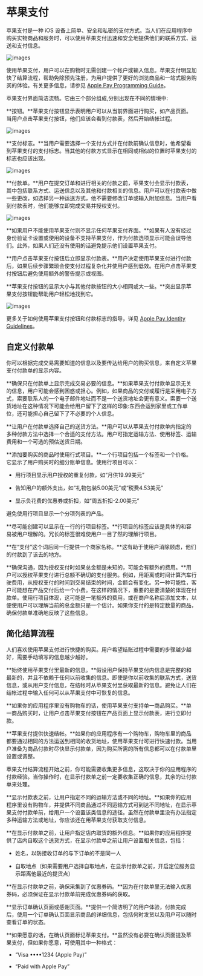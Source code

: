 # 苹果支付

苹果支付是一种 iOS 设备上简单、安全和私密的支付方式。当人们在应用程序中购买实物商品和服务时，可以使用苹果支付迅速和安全地提供他们的联系方式、运送和支付信息。

![images](https://developer.apple.com/library/ios/documentation/UserExperience/Conceptual/MobileHIG/Art/apple_pay_2x.png)

使用苹果支付，用户可以在购物时无需创建一个帐户或输入信息。苹果支付明显加快了结算流程，帮助免除预先注册，为用户提供了更好的浏览商品和一站式服务购买的体验。有关更多信息，请参见 [Apple Pay Programming Guide](https://developer.apple.com/library/ios/ApplePay_Guide/index.html#//apple_ref/doc/uid/TP40014764)。

苹果支付界面简洁流畅。它由三个部分组成,分别出现在不同的情境中:

**按钮。**苹果支付按钮显示表明用户可以从当前界面进行购买，如产品页面。当用户点击苹果支付按钮，他们应该会看到付款表，然后开始结帐过程。

![images](https://developer.apple.com/library/ios/documentation/UserExperience/Conceptual/MobileHIG/Art/apple_pay_small_button_2x.png)

**支付标志。**当用户需要选择一个支付方式并在付款前确认信息时，他希望看到苹果支付的支付标志。当其他的付款方式显示在相同或相似的位置时苹果支付的标志也应该出现。

![images](https://developer.apple.com/library/ios/documentation/UserExperience/Conceptual/MobileHIG/Art/apple_pay_payment_marks_2x.png)

**付款单。**用户在提交订单和进行相关的付款之前，苹果支付会显示付款表，其中包括联系方式、运送信息以及其他和付款相关的信息。用户可以在付款表中做一些更改，如选择另一种运送方式，他不需要修改订单或输入附加信息。当用户看到付款表时，他们能够立即完成交易并授权支付。

![images](https://developer.apple.com/library/ios/documentation/UserExperience/Conceptual/MobileHIG/Art/apple_pay_payment_sheet_2x.png)

**如果用户不能使用苹果支付则不显示任何苹果支付界面。**如果有人没有经过身份验证卡设置或使用的设备不支持苹果支付，作为付款选项显示可能会误导他们。此外，如果人们还没有使用的话避免提示他们设置苹果支付。

**用户点击苹果支付按钮后立即显示付款表。**用户决定使用苹果支付进行付款后，如果后续步骤繁琐会使支付过程复杂化并使用户感到低效。在用户点击苹果支付按钮后避免使用额外的警告提示或视图。

**苹果支付按钮的显示大小与其他付款按钮的大小相同或大一些。**突出显示苹果支付按钮能帮助用户轻松地找到它。

![images](https://developer.apple.com/library/ios/documentation/UserExperience/Conceptual/MobileHIG/Art/apple_pay_target_2x.png)

更多关于如何使用苹果支付按钮和付款标志的指导，详见 [Apple Pay Identity Guidelines](https://developer.apple.com/apple-pay/Apple-Pay-Identity-Guidelines.pdf)。

## 自定义付款单

你可以根据完成交易需要知道的信息以及要传达给用户的购买信息，来自定义苹果支付付款单的显示内容。

**确保只在付款单上显示完成交易必要的信息。**如果苹果支付付款单显示无关的信息，用户可能会感到困惑或担心。例如，如果商品的交付或履行是采用电子方式，索要联系人的一个电子邮件地址而不是一个送货地址会更有意义。索要一个送货地址在这种情况下可能会给用户留下了这样的印象:东西会运到家里或工作单位，还可能担心自己留下了不必要的个人信息。

**让用户在付款单选择自己的送货方法。**用户可以从苹果支付付款单内指定的多种付款方法中选择一个合适的支付方法。用户可指定运输方法、使用标签、运输费用和一个可选的预估送货日期。

**添加要购买的商品时使用行式项目。**一个行项目包括一个标签和一个价格。它显示了用户购买时的细分账单信息。使用行项目可以：

- 用行项目显示用户授权的重复付款，如“月供19.99美元”

- 告知用户的额外支出，如“礼物包装5.00美元”或“税费4.53美元”

- 显示负花费的优惠券或折扣，如“周五折扣-2.00美元”

避免使用行项目显示一个分项列表的产品。

**尽可能创建可以显示在一行的行项目标签。**行项目的标签应该是具体的和容易被用户理解的。冗长的标签很难使用户一目了然的理解行项目。

**在“支付”这个词后同一行提供一个商家名称。**这有助于使用户消除顾虑，他们的付款到了该去的地方。

**确保沟通，因为授权支付时如果总金额是未知的，可能会有额外的费用。**用户可以授权苹果支付进行总额不确切的支付服务。例如，用距离或时间计算汽车行驶费用，从授权支付的时间到交易结束的时间，金额会有变化。另一种可能性，客户可能想在产品交付后给一个小费。在这样的情况下，重要的是要清楚的体现在付款单。使用行项目体现，这可能是一笔额外的费用，或在商户名称后添加文本，以便使用户可以理解当前的总金额只是一个估计。如果你支付的是特定数量的商品，确保付款单准确地反映了这些信息。

## 简化结算流程

人们喜欢使用苹果支付进行快捷的购买。用户希望结账过程中需要的步骤越少越好，需要手动填写的信息越少越好。

**始终使用苹果支付里最新的信息。**假设用户保持苹果支付内信息是完整的和最新的，并且不依赖于任何以前收集的信息。即使是你以前收集的联系方式，送货信息，或从用户支付信息，在结帐时从苹果支付里获取最新的信息。避免让人们在结帐过程中输入任何可以从苹果支付中可恢复的信息。

**如果你的应用程序里没有购物车的话，使用苹果支付支持单一商品购买。**单一商品购买时，让用户点击苹果支付按钮在产品页面上显示付款表，进行立即付款。

**苹果支付提供快速结帐。**如果你的应用程序有一个购物车，购物车里的商品都要通过相同的方法运送到相同的收货地址，使用苹果支付可进行快速付款。当用户准备为商品付款时尽快显示付款单，因为购买所需的所有信息都可以在付款单里设置或调整。

苹果支付结算流程开始之前，你可能需要收集更多信息，这取决于你的应用程序的付款经验。当你操作时，在显示付款单之前一定要收集正确的信息，其余的让付款单来处理。

**显示付款表之前，让用户指定不同的运输方法或不同的地址。**如果你的应用程序里设有购物车，并提供不同商品通过不同运输方式可到达不同地址，在显示苹果支付付款单前，给用户一个设置该类信息的途径。虽然在付款单里没有办法指定多种运输方法或地址，你应该还在用苹果支付获取支付信息。

**在显示付款单之前，让用户指定店内取货的额外信息。**如果你的应用程序提供了店内自取这个送货方式，在显示付款单之前让用户设置相关信息，包括：

- 姓名，以防接收订单的与下订单的不是同一人

- 自取地点（如果需要用户选择自取地点，在显示付款单之前，开启定位服务显示距离他最近的提货点）

**在显示付款单之前，确保采集到了优惠券码。**因为在付款单里无法输入优惠券码，必须保证在显示付款单前完成优惠券码的获取。

**显示订单确认页面或感谢页面。**提供一个简洁明了的用户体验，付款完成后，使用一个订单确认页面显示商品的详细信息，包括何时发货以及用户可以随时查看订单的状态。

**如果愿意的话，在确认页面标记苹果支付。**虽然没有必要在确认页面提及苹果支付，但如果你愿意，可使用其中一种格式：

- “Visa ••••1234 (Apple Pay)”

- “Paid with Apple Pay”









































